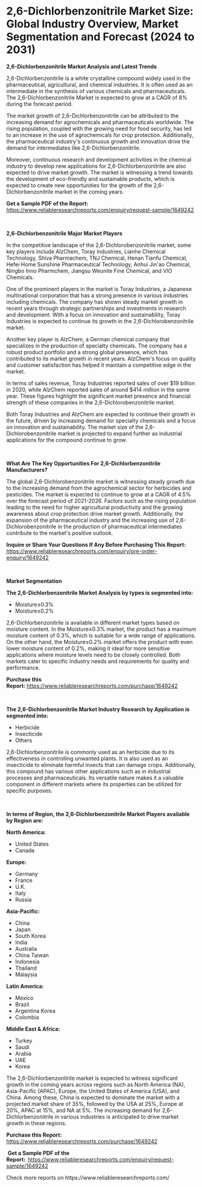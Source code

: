 <p><h1>2,6-Dichlorbenzonitrile Market Size: Global Industry Overview, Market Segmentation and Forecast (2024 to 2031)</h1></p><p><strong>2,6-Dichlorbenzonitrile Market Analysis and Latest Trends</strong></p>
<p><p>2,6-Dichlorbenzonitrile is a white crystalline compound widely used in the pharmaceutical, agricultural, and chemical industries. It is often used as an intermediate in the synthesis of various chemicals and pharmaceuticals. The 2,6-Dichlorbenzonitrile Market is expected to grow at a CAGR of 8% during the forecast period.</p><p>The market growth of 2,6-Dichlorbenzonitrile can be attributed to the increasing demand for agrochemicals and pharmaceuticals worldwide. The rising population, coupled with the growing need for food security, has led to an increase in the use of agrochemicals for crop protection. Additionally, the pharmaceutical industry's continuous growth and innovation drive the demand for intermediates like 2,6-Dichlorbenzonitrile.</p><p>Moreover, continuous research and development activities in the chemical industry to develop new applications for 2,6-Dichlorbenzonitrile are also expected to drive market growth. The market is witnessing a trend towards the development of eco-friendly and sustainable products, which is expected to create new opportunities for the growth of the 2,6-Dichlorbenzonitrile market in the coming years.</p></p>
<p><strong>Get a Sample PDF of the Report:&nbsp;</strong> <a href="https://www.reliableresearchreports.com/enquiry/request-sample/1649242">https://www.reliableresearchreports.com/enquiry/request-sample/1649242</a></p>
<p>&nbsp;</p>
<p><strong>2,6-Dichlorbenzonitrile Major Market Players</strong></p>
<p><p>In the competitive landscape of the 2,6-Dichlorobenzonitrile market, some key players include AlzChem, Toray Industries, Lianhe Chemical Technology, Shiva Pharmachem, TNJ Chemical, Henan Tianfu Chemical, Hefei Home Sunshine Pharmaceutical Technology, Anhui Jin'ao Chemical, Ningbo Inno Pharmchem, Jiangsu Weunite Fine Chemical, and VIO Chemicals.</p><p>One of the prominent players in the market is Toray Industries, a Japanese multinational corporation that has a strong presence in various industries including chemicals. The company has shown steady market growth in recent years through strategic partnerships and investments in research and development. With a focus on innovation and sustainability, Toray Industries is expected to continue its growth in the 2,6-Dichlorobenzonitrile market.</p><p>Another key player is AlzChem, a German chemical company that specializes in the production of specialty chemicals. The company has a robust product portfolio and a strong global presence, which has contributed to its market growth in recent years. AlzChem's focus on quality and customer satisfaction has helped it maintain a competitive edge in the market.</p><p>In terms of sales revenue, Toray Industries reported sales of over $19 billion in 2020, while AlzChem reported sales of around $414 million in the same year. These figures highlight the significant market presence and financial strength of these companies in the 2,6-Dichlorobenzonitrile market.</p><p>Both Toray Industries and AlzChem are expected to continue their growth in the future, driven by increasing demand for specialty chemicals and a focus on innovation and sustainability. The market size of the 2,6-Dichlorobenzonitrile market is projected to expand further as industrial applications for the compound continue to grow.</p></p>
<p>&nbsp;</p>
<p><strong>What Are The Key Opportunities For 2,6-Dichlorbenzonitrile Manufacturers?</strong></p>
<p><p>The global 2,6-Dichlorobenzonitrile market is witnessing steady growth due to the increasing demand from the agrochemical sector for herbicides and pesticides. The market is expected to continue to grow at a CAGR of 4.5% over the forecast period of 2021-2026. Factors such as the rising population leading to the need for higher agricultural productivity and the growing awareness about crop protection drive market growth. Additionally, the expansion of the pharmaceutical industry and the increasing use of 2,6-Dichlorobenzonitrile in the production of pharmaceutical intermediates contribute to the market's positive outlook.</p></p>
<p><strong>Inquire or Share Your Questions If Any Before Purchasing This Report:</strong> <a href="https://www.reliableresearchreports.com/enquiry/pre-order-enquiry/1649242">https://www.reliableresearchreports.com/enquiry/pre-order-enquiry/1649242</a></p>
<p>&nbsp;</p>
<p><strong>Market Segmentation</strong></p>
<p><strong>The 2,6-Dichlorbenzonitrile Market Analysis by types is segmented into:</strong></p>
<p><ul><li>Moisture≤0.3%</li><li>Moisture≤0.2%</li></ul></p>
<p><p>2,6-Dichlorbenzonitrile is available in different market types based on moisture content. In the Moisture≤0.3% market, the product has a maximum moisture content of 0.3%, which is suitable for a wide range of applications. On the other hand, the Moisture≤0.2% market offers the product with even lower moisture content of 0.2%, making it ideal for more sensitive applications where moisture levels need to be closely controlled. Both markets cater to specific industry needs and requirements for quality and performance.</p></p>
<p><strong>Purchase this Report:&nbsp;</strong><a href="https://www.reliableresearchreports.com/purchase/1649242">https://www.reliableresearchreports.com/purchase/1649242</a></p>
<p>&nbsp;</p>
<p><strong>The 2,6-Dichlorbenzonitrile Market Industry Research by Application is segmented into:</strong></p>
<p><ul><li>Herbicide</li><li>Insecticide</li><li>Others</li></ul></p>
<p><p>2,6-Dichlorbenzonitrile is commonly used as an herbicide due to its effectiveness in controlling unwanted plants. It is also used as an insecticide to eliminate harmful insects that can damage crops. Additionally, this compound has various other applications such as in industrial processes and pharmaceuticals. Its versatile nature makes it a valuable component in different markets where its properties can be utilized for specific purposes.</p></p>
<p>&nbsp;</p>
<p><strong>In terms of Region, the 2,6-Dichlorbenzonitrile Market Players available by Region are:</strong></p>
<p>
    <p> <strong> North America: </strong>
        <ul>
            <li>United States</li>
            <li>Canada</li>
        </ul>
        </p> 
    <p> <strong> Europe: </strong>
        <ul>
            <li>Germany</li>
            <li>France</li>
            <li>U.K.</li>
            <li>Italy</li>
            <li>Russia</li>
        </ul>
        </p> 
    <p> <strong> Asia-Pacific: </strong>
        <ul>
            <li>China</li>
            <li>Japan</li>
            <li>South Korea</li>
            <li>India</li>
            <li>Australia</li>
            <li>China Taiwan</li>
            <li>Indonesia</li>
            <li>Thailand</li>
            <li>Malaysia</li>
        </ul>
        </p> 
    <p> <strong> Latin America: </strong>
        <ul>
            <li>Mexico</li>
            <li>Brazil</li>
            <li>Argentina Korea</li>
            <li>Colombia</li>
        </ul>
        </p> 
    <p> <strong> Middle East & Africa: </strong>
        <ul>
            <li>Turkey</li>
            <li>Saudi</li>
            <li>Arabia</li>
            <li>UAE</li>
            <li>Korea</li>
        </ul>
    </p>
    </p>
<p><p>The 2,6-Dichlorbenzonitrile market is expected to witness significant growth in the coming years across regions such as North America (NA), Asia-Pacific (APAC), Europe, the United States of America (USA), and China. Among these, China is expected to dominate the market with a projected market share of 35%, followed by the USA at 25%, Europe at 20%, APAC at 15%, and NA at 5%. The increasing demand for 2,6-Dichlorbenzonitrile in various industries is anticipated to drive market growth in these regions.</p></p>
<p><strong>Purchase this Report: </strong><a href="https://www.reliableresearchreports.com/purchase/1649242">https://www.reliableresearchreports.com/purchase/1649242</a></p>
<p>&nbsp;<strong>Get a Sample PDF of the Report:&nbsp;&nbsp;</strong><a href="https://www.reliableresearchreports.com/enquiry/request-sample/1649242">https://www.reliableresearchreports.com/enquiry/request-sample/1649242</a></p>
<p><strong></strong></p>
<p>Check more reports on https://www.reliableresearchreports.com/</p>